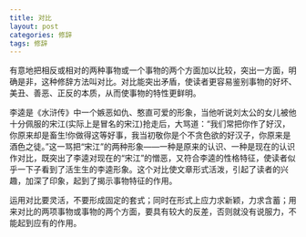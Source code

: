 ```yaml
---
title: 对比
layout: post
categories: 修辞
tags: 修辞
---
```


有意地把相反或相对的两种事物或一个事物的两个方面加以比较，突出一方面，明确是非，这种修辞方法叫对比。对比能突出矛盾，使读者更容易鉴别事物的好坏、美丑、善恶、正反的本质，从而使事物的特性更鲜明。

李逵是《水浒传》中一个嫉恶如仇、憨直可爱的形象，当他听说刘太公的女儿被他十分佩服的宋江(实际上是冒名的宋江)抢走后，大骂道：“我们常把你作了好汉，你原来却是畜生!你做得这等好事，我当初敬你是个不贪色欲的好汉子，你原来是酒色之徒。”这一骂把“宋江”的两种形象——一种是原来的认识、一种是现在的认识作对比，既突出了李逵对现在的“宋江”的憎恶，又符合李逵的性格特征，使读者似乎一下子看到了活生生的李逵形象。这个对比使文章形式活泼，引起了读者的兴趣，加深了印象，起到了揭示事物特征的作用。

运用对比要灵活，不要形成固定的套式；同时在形式上应力求新颖，力求含蓄；用来对比的两项事物或事物的两个方面，要具有较大的反差，否则就没有说服力，不能起到应有的作用。 